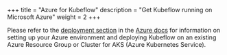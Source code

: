 +++ title = "Azure for Kubeflow" 
description = "Get Kubeflow running on Microsoft Azure" 
weight = 2
+++

Please refer to the [deployment section](/docs/azure/deploy) in the 
[Azure docs](/docs/azure/) for information on setting up your Azure environment and deploying Kubeflow on an existing Azure Resource Group or Cluster for AKS (Azure Kubernetes Service).
